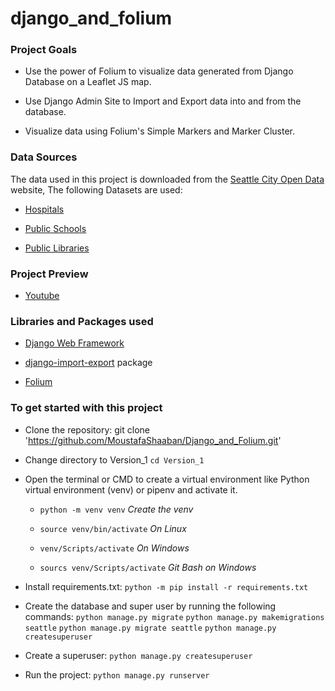 # django_and_folium


###  Project Goals

* Use the power of Folium to visualize data generated from Django Database on a Leaflet JS map.

* Use Django Admin Site to Import and Export data into and from the database.

* Visualize data using Folium's Simple Markers and Marker Cluster.


### Data Sources

The data used in this project is downloaded from the [Seattle City Open Data](https://data-seattlecitygis.opendata.arcgis.com/) website, The following Datasets are used:

* [Hospitals](https://data-seattlecitygis.opendata.arcgis.com/datasets/hospitals/explore)

* [Public Schools](https://data-seattlecitygis.opendata.arcgis.com/datasets/public-schools/explore)

* [Public Libraries](https://data-seattlecitygis.opendata.arcgis.com/datasets/seattle-public-libraries/explore)


### Project Preview

* [Youtube](https://www.youtube.com/watch?v=r08MujfgjoM)


### Libraries and Packages used

* [Django Web Framework](https://www.djangoproject.com/)

* [django-import-export](https://django-import-export.readthedocs.io/en/latest/) package

* [Folium](https://python-visualization.github.io/folium/)


### To get started with this project

* Clone the repository: git clone 'https://github.com/MoustafaShaaban/Django_and_Folium.git'

* Change directory to Version_1 ``` cd Version_1 ```

* Open the terminal or CMD to create a virtual environment like Python virtual environment (venv) or pipenv and activate it.

    * ``` python -m venv venv ```           *Create the venv*

    * ``` source venv/bin/activate ```      *On Linux*

    * ``` venv/Scripts/activate ```         *On Windows*

    * ``` sourcs venv/Scripts/activate ```  *Git Bash on Windows*

* Install requirements.txt: ``` python -m pip install -r requirements.txt ```

* Create the database and super user by running the following commands:
``` python manage.py migrate ```
``` python manage.py makemigrations seattle ```
``` python manage.py migrate seattle ```
``` python manage.py createsuperuser ```

* Create a superuser: ``` python manage.py createsuperuser ```

* Run the project: ``` python manage.py runserver ```